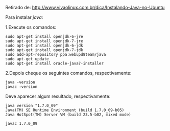 Retirado de: http://www.vivaolinux.com.br/dica/Instalando-Java-no-Ubuntu

Para instalar *java*:

1.Execute os comandos: 

```
sudo apt-get install openjdk-6-jre
sudo apt-get install openjdk-7-jre
sudo apt-get install openjdk-6-jdk
sudo apt-get install openjdk-7-jdk
sudo add-apt-repository ppa:webupd8team/java
sudo apt-get update
sudo apt-get install oracle-java7-installer 
```

2.Depois cheque os seguintes comandos, respectivamente: 

```
java -version
javac -version 
```

Deve aparecer algum resultado, respectivamente: 

```
java version "1.7.0_09"
Java(TM) SE Runtime Environment (build 1.7.0_09-b05)
Java HotSpot(TM) Server VM (build 23.5-b02, mixed mode)
```

```
javac 1.7.0_09
```
